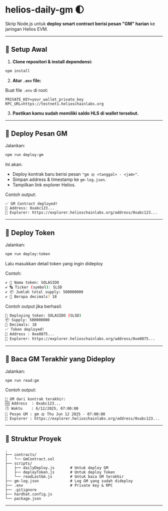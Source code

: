 # helios-daily-gm 🌓

Skrip Node.js untuk **deploy smart contract berisi pesan "GM" harian** ke jaringan Helios EVM.  

---

## 🔧 Setup Awal

1. **Clone repositori & install dependensi:**

```bash
npm install
```

2. **Atur `.env` file:**

Buat file `.env` di root:

```
PRIVATE_KEY=your_wallet_private_key
RPC_URL=https://testnet1.helioschainlabs.org
```


3. **Pastikan kamu sudah memiliki saldo HLS di wallet tersebut.**

---

## 🚀 Deploy Pesan GM

Jalankan:

```bash
npm run deploy:gm
```

Ini akan:
- Deploy kontrak baru berisi pesan `"gm 🌞 <tanggal> - <jam>"`.
- Simpan address & timestamp ke `gm-log.json`.
- Tampilkan link explorer Helios.

Contoh output:

```
✅ GM Contract deployed!
📍 Address: 0xabc123...
🔗 Explorer: https://explorer.helioschainlabs.org/address/0xabc123...
```

---
## 🚀 Deploy Token

Jalankan:

```bash
npm run deploy:token
```

Lalu masukkan detail token yang ingin dideploy

Contoh:
```bash
✔ 📝 Nama token: SOLASIDO
✔ 🔠 Ticker (symbol): SLSD
✔ 📦 Jumlah total supply: 500000000
✔ 🔢 Berapa decimals? 18
```

Contoh output jika berhasil:
```bash
🚀 Deploying token: SOLASIDO (SLSD)
📦 Supply: 500000000
🔢 Decimals: 18
✅ Token deployed!
📍 Address : 0xe0875...
🔗 Explorer: https://explorer.helioschainlabs.org/address/0xe0875...
```

---

## 📖 Baca GM Terakhir yang Dideploy

Jalankan:

```bash
npm run read:gm
```

Contoh output:

```
📍 GM dari kontrak terakhir:
🆔 Address  : 0xabc123...
🕒 Waktu    : 6/12/2025, 07:00:00
💬 Pesan GM : gm 🌞 Thu Jun 12 2025 - 07:00:00
🔗 Explorer : https://explorer.helioschainlabs.org/address/0xabc123...
```

---

## 📂 Struktur Proyek

```
.
├── contracts/
│   └── GmContract.sol
├── scripts/
│   ├── dailyDeploy.js       # Untuk deploy GM
│   ├── deployToken.js       # Untuk deploy Token
│   └── readLastGm.js        # Untuk baca GM terakhir
├── gm-log.json              # Log GM yang sudah dideploy
├── .env                     # Private key & RPC
├── .gitignore
├── hardhat.config.js
└── package.json
```

---

